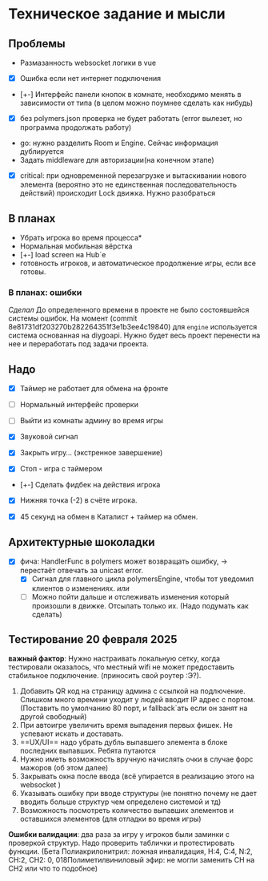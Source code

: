 # Техническое задание и мысли

## Проблемы

- Размазанность websocket логики в vue
- [x] Ошибка если нет интернет подключения
- [+-] Интерфейс панели кнопок в комнате, необходимо менять в зависимости от типа (в целом можно поумнее сделать как нибудь)
- [x] без polymers.json проверка не будет работать (error вылезет, но программа продолжать работу)
- go: нужно разделить Room и Engine. Сейчас информация дублируется
- Задать middleware для авторизации(на конечном этапе)
- [x] critical: при одновременной перезагрузке и вытаскивании нового элемента (вероятно это не единственная последовательность действий) происходит Lock движка. Нужно разобраться

## В планах

- Убрать игрока во время процесса\*
- Нормальная мобильная вёрстка
- [+-] load screen на Hub`е
- готовность игроков, и автоматическое продолжение игры, если все готовы.

### В планах: ошибки
*Сделал*
До определенного времени в проекте не было состоявшейся системы ошибок.
На момент (commit 8e81731df203270b282264351f3e1b3ee4c19840) для `engine`
используется система основанная на diygoapi.
Нужно будет весь проект перенести на нее и переработать под задачи проекта.

## Надо 

- [x] Таймер не работает для обмена на фронте

- [ ] Нормальный интерфейс проверки

- [ ] Выйти из комнаты админу во время игры

- [x] Звуковой сигнал

- [x] Закрыть игру… (экстренное завершение)

- [x] Cтоп - игра с таймером

- [+-] Cделать фидбек на действия игрока

- [x] Нижняя точка (-2) в счёте игрока.

- [x] 45 cекунд на обмен в Каталист + таймер на обмен.

## Архитектурные шоколадки

- [x] фича: HandlerFunc в polymers может возвращать ошибку, -> перестаёт отвечать за unicast error.
  - [x] Сигнал для главного цикла polymersEngine, чтобы тот уведомил клиентов о изменениях.
        _или_
  - [ ] Можно пойти дальше и отслеживать изменения который произошли в движке. Отсылать только их. (Надо подумать как сделать)

## Тестирование 20 февраля 2025

**важный фактор**: Нужно настраивать локальную сетку, когда тестировали оказалось, что местный wifi не может предоставить стабильное подключение. (приносить свой роутер :Э?).

1. Добавить QR код на страницу админа с ссылкой на подлючение. Слишком много времени уходит у людей вводит IP адрес с портом. (Поставить по умолчанию 80 порт, и fallback`ать если он занят на другой свободный)
2. При автоигре увеличить время выпадения первых фишек. Не успевают искать и доставать.
3. ==UХ/UI== надо убрать дубль выпавшего элемента в блоке последних выпавших. Ребята путаются
4. Нужно иметь возможность вручную начислять очки в случае форс мажоров (об этом далее)
5. Закрывать окна после ввода (всё  упирается в реализацию этого на websocket )
6. Указывать ошибку при вводе структуры (не понятно почему не дает вводить больше структур чем определено системой и тд)
7. Возможность посмотреть количество выпавших элементов и оставшихся элементов (для отладки во время игры)

**Ошибки валидации**: два раза за игру у игроков были заминки с проверкой структур. Надо проверить таблички и протестировать функции. (Бета Полиакрилонитрил: ложная инвалидация, H:4, C:4, N:2, CH:2, CH2: 0, 018Полиметилвиниловый эфир: не могли заменить CH на CH2 или что то подобное)
